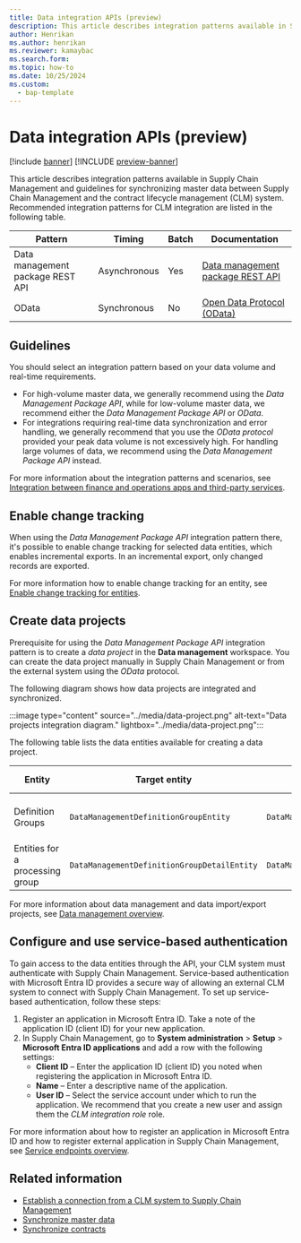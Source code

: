 ```yaml
---
title: Data integration APIs (preview)
description: This article describes integration patterns available in Supply Chain Management and guidelines for synchronizing master data between Supply Chain Management and the contract lifecycle management (CLM) system.
author: Henrikan
ms.author: henrikan
ms.reviewer: kamaybac
ms.search.form:
ms.topic: how-to
ms.date: 10/25/2024
ms.custom: 
  - bap-template
---
```


# Data integration APIs (preview)

[!include [banner](../../../includes/banner.md)]
[!INCLUDE [preview-banner](~/../shared-content/shared/preview-includes/preview-banner.md)]
<!-- KFM: Preview until 10.0.43 GA  -->

<!-- KFM: Most of this information was repeated in three of your topics. I collected here and added links. Agree? -->

This article describes integration patterns available in Supply Chain Management and guidelines for synchronizing master data between Supply Chain Management and the contract lifecycle management (CLM) system. Recommended integration patterns for CLM integration are listed in the following table.

| Pattern | Timing | Batch | Documentation |
| --- | --- | --- | --- |
| Data management package REST API | Asynchronous | Yes | [Data management package REST API](../../../../fin-ops-core/dev-itpro/data-entities/data-management-api.md) |
| OData | Synchronous | No | [Open Data Protocol (OData)](../../../../fin-ops-core/dev-itpro/data-entities/odata.md) |

## Guidelines

You should select an integration pattern based on your data volume and real-time requirements.

- For high-volume master data, we generally recommend using the *Data Management Package API*, while for low-volume master data, we recommend either the *Data Management Package API* or *OData*.
- For integrations requiring real-time data synchronization and error handling, we generally recommend that you use the *OData protocol* provided your peak data volume is not excessively high. For handling large volumes of data, we recommend using the *Data Management Package API* instead.

For more information about the integration patterns and scenarios, see [Integration between finance and operations apps and third-party services](../../../../fin-ops-core/dev-itpro/data-entities/integration-overview.md).

## Enable change tracking

When using the *Data Management Package API* integration pattern there, it's possible to enable change tracking for selected data entities, which enables incremental exports. In an incremental export, only changed records are exported.

For more information how to enable change tracking for an entity, see [Enable change tracking for entities](../../../../fin-ops-core/dev-itpro/data-entities/entity-change-track.md).

## Create data projects

Prerequisite for using the *Data Management Package API* integration pattern is to create a *data project* in the **Data management** workspace. You can create the data project manually in Supply Chain Management or from the external system using the *OData* protocol.

The following diagram shows how data projects are integrated and synchronized.

:::image type="content" source="../media/data-project.png" alt-text="Data projects integration diagram." lightbox="../media/data-project.png":::

The following table lists the data entities available for creating a data project.

| Entity | Target entity | Public name (OData) | Company specific | Direction |
| --- | --- | --- | --- | --- |
| Definition Groups | `DataManagementDefinitionGroupEntity` | `DataManagementDefinitionGroups` | No | CLM -> Supply Chain Management |
| Entities for a processing group | `DataManagementDefinitionGroupDetailEntity` | `DataManagementDefinitionGroupDetails` | No | CLM -> Supply Chain Management |

For more information about data management and data import/export projects, see [Data management overview](../../../../fin-ops-core/dev-itpro/data-entities/data-entities-data-packages.md).

## Configure and use service-based authentication

To gain access to the data entities through the API, your CLM system must authenticate with Supply Chain Management. Service-based authentication with Microsoft Entra ID provides a secure way of allowing an external CLM system to connect with Supply Chain Management. To set up service-based authentication, follow these steps:

1. Register an application in Microsoft Entra ID. Take a note of the application ID (client ID) for your new application.
1. In Supply Chain Management, go to **System administration** \> **Setup** \> **Microsoft Entra ID applications** and add a row with the following settings:
    - **Client ID** – Enter the  application ID (client ID) you noted when registering the application in Microsoft Entra ID.
    - **Name** – Enter a descriptive name of the application.
    - **User ID** – Select the service account under which to run the application. We recommend that you create a new user and assign them the *CLM integration role* role.

For more information about how to register an application in Microsoft Entra ID and how to register external application in Supply Chain Management, see [Service endpoints overview](../../../../fin-ops-core/dev-itpro/data-entities/services-home-page.md#authentication).

<!-- KFM: We should consider adding a few details and/or a link for how to actually authenticate (get a token, or whatever). -->

## Related information

- [Establish a connection from a CLM system to Supply Chain Management](clm-establish-connection.md)
- [Synchronize master data](clm-sync-master-data.md)
- [Synchronize contracts](clm-sync-contracts.md)